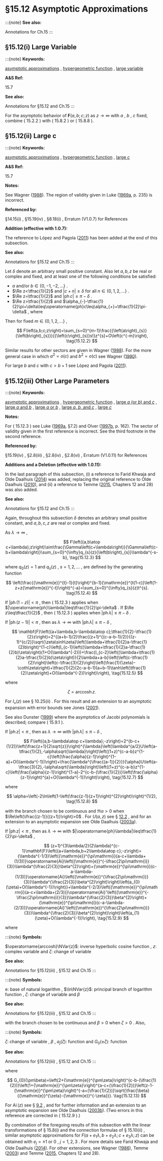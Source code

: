 # §15.12 Asymptotic Approximations

:::{note}
**See also:**

Annotations for Ch.15
:::


## §15.12(i) Large Variable

:::{note}
**Keywords:**

[asymptotic approximations](http://dlmf.nist.gov/search/search?q=asymptotic%20approximations) , [hypergeometric function](http://dlmf.nist.gov/search/search?q=hypergeometric%20function) , [large variable](http://dlmf.nist.gov/search/search?q=large%20variable)

**A&S Ref:**

15.7

**See also:**

Annotations for §15.12 and Ch.15
:::

For the asymptotic behavior of $\mathbf{F}\left(a,b;c;z\right)$ as $z\to\infty$ with $a$ , $b$ , $c$ fixed, combine ( 15.2.2 ) with ( 15.8.2 ) or ( 15.8.8 ).


## §15.12(ii) Large c

:::{note}
**Keywords:**

[asymptotic approximations](http://dlmf.nist.gov/search/search?q=asymptotic%20approximations) , [hypergeometric function](http://dlmf.nist.gov/search/search?q=hypergeometric%20function) , [large $c$](http://dlmf.nist.gov/search/search?q=large%20c)

**A&S Ref:**

15.7

**Notes:**

See Wagner ([1988](./bib/W.html#bib2350 "Asymptotische Entwicklungen der hypergeometrischen Funktion ⁢ F ( a , b , c , z ) für → | c | ∞ und konstante Werte a , b und z")). The region of validity given in Luke ([1969a](./bib/L.html#bib1495 "The Special Functions and their Approximations, Vol. 1"), p. 235) is incorrect.

**Referenced by:**

§14.15(i) , §15.19(iv) , §8.18(i) , Erratum (V1.0.7) for References

**Addition (effective with 1.0.7):**

The reference to López and Pagola ([2011](./bib/L.html#bib2816 "A systematic “saddle point near a pole” asymptotic method with application to the Gauss hypergeometric function")) has been added at the end of this subsection.

**See also:**

Annotations for §15.12 and Ch.15
:::

Let $\delta$ denote an arbitrary small positive constant. Also let $a,b,z$ be real or complex and fixed, and at least one of the following conditions be satisfied:

* $a$ and/or $b\in\{0,-1,-2,\dots\}$ .
* $\Re z<\tfrac{1}{2}$ and $|c+n|\geq\delta$ for all $n\in\{0,1,2,\dots\}$ .
* $\Re z=\tfrac{1}{2}$ and $\left|\operatorname{ph}c\right|\leq\pi-\delta$ .
* $\Re z>\tfrac{1}{2}$ and $\alpha_{-}-\tfrac{1}{2}\pi+\delta\leq\operatorname{ph}c\leq\alpha_{+}+\tfrac{1}{2}\pi-\delta$ , where

Then for fixed $m\in\{0,1,2,\dots\}$ ,


<a id="E2"></a>
$$
F\left(a,b;c;z\right)=\sum_{s=0}^{m-1}\frac{{\left(a\right)_{s}}{\left(b\right)_{s}}}{{\left(c\right)_{s}}s!}z^{s}+O\left(c^{-m}\right), \tag{15.12.2}
$$

Similar results for other sectors are given in Wagner ([1988](./bib/W.html#bib2350 "Asymptotische Entwicklungen der hypergeometrischen Funktion ⁢ F ( a , b , c , z ) für → | c | ∞ und konstante Werte a , b und z")). For the more general case in which $a^{2}=o\left(c\right)$ and $b^{2}=o\left(c\right)$ see Wagner ([1990](./bib/W.html#bib2351 "Asymptotische Entwicklungen der Gaußschen hypergeometrischen Funktion für unbeschränkte Parameter")).

For large $b$ and $c$ with $c>b+1$ see López and Pagola ([2011](./bib/L.html#bib2816 "A systematic “saddle point near a pole” asymptotic method with application to the Gauss hypergeometric function")).


## §15.12(iii) Other Large Parameters

:::{note}
**Keywords:**

[asymptotic approximations](http://dlmf.nist.gov/search/search?q=asymptotic%20approximations) , [hypergeometric function](http://dlmf.nist.gov/search/search?q=hypergeometric%20function) , [large $a$ (or $b$) and $c$](http://dlmf.nist.gov/search/search?q=large%20a%20%28or%20b%29%20and%20c) , [large $a$ and $b$](http://dlmf.nist.gov/search/search?q=large%20a%20and%20b) , [large $a$ or $b$](http://dlmf.nist.gov/search/search?q=large%20a%20or%20b) , [large $a$, $b$, and $c$](http://dlmf.nist.gov/search/search?q=large%20a%2C%20b%2C%20and%20c) , [large $c$](http://dlmf.nist.gov/search/search?q=large%20c)

**Notes:**

For ( 15.12.3 ) see Luke ([1969a](./bib/L.html#bib1495 "The Special Functions and their Approximations, Vol. 1"), §7.2) and Olver ([1997b](./bib/O.html#bib1809 "Asymptotics and Special Functions"), p. 162). The sector of validity given in the first reference is incorrect. See the third footnote in the second reference.

**Referenced by:**

§15.19(iv) , §2.8(iii) , §2.8(iv) , §2.8(vi) , Erratum (V1.0.11) for References

**Additions and a Deletion (effective with 1.0.11):**

In the last paragraph of this subsection, (i) a reference to Farid Khwaja and Olde Daalhuis ([2014](./bib/F.html#bib2869 "Uniform asymptotic expansions for hypergeometric functions with large parameters IV")) was added, replacing the original reference to Olde Daalhuis ([2010](./bib/O.html#bib1772 "Uniform asymptotic expansions for hypergeometric functions with large parameters. III")), and (ii) a reference to Temme ([2015](./bib/T.html#bib470 "Asymptotic Methods for Integrals"), Chapters 12 and 28) was also added.

**See also:**

Annotations for §15.12 and Ch.15
:::

Again, throughout this subsection $\delta$ denotes an arbitrary small positive constant, and $a,b,c,z$ are real or complex and fixed.

As $\lambda\to\infty$ ,


<a id="E3"></a>
$$
F\left({a,b\atop c+\lambda};z\right)\sim\frac{\Gamma\left(c+\lambda\right)}{\Gamma\left(c-b+\lambda\right)}\sum_{s=0}^{\infty}q_{s}(z){\left(b\right)_{s}}\lambda^{-s-b}, \tag{15.12.3}
$$

where $q_{0}(z)=1$ and $q_{s}(z)$ , $s=1,2,\dots$ , are defined by the generating function


<a id="E4"></a>
$$
\left(\frac{{\mathrm{e}}^{t}-1}{t}\right)^{b-1}{\mathrm{e}}^{t(1-c)}\left(1-z+z{\mathrm{e}}^{-t}\right)^{-a}=\sum_{s=0}^{\infty}q_{s}(z)t^{s}. \tag{15.12.4}
$$

If $|\operatorname{ph}\left(1-z\right)|<\pi$ , then ( 15.12.3 ) applies when $|\operatorname{ph}\lambda|\leq\tfrac{1}{2}\pi-\delta$ . If $\Re z\leq\tfrac{1}{2}$ , then ( 15.12.3 ) applies when $|\operatorname{ph}\lambda|\leq\pi-\delta$ .

If $|\operatorname{ph}\left(z-1\right)|<\pi$ , then as $\lambda\to\infty$ with $|\operatorname{ph}\lambda|\leq\pi-\delta$ ,


<a id="E5"></a>
$$
\mathbf{F}\left({a+\lambda,b-\lambda\atop c};\tfrac{1}{2}-\tfrac{1}{2}z\right)=2^{(a+b-1)/2}\frac{(z+1)^{(c-a-b-1)/2}}{(z-1)^{c/2}}\sqrt{\zeta\sinh\zeta}\left(\lambda+\tfrac{1}{2}a-\tfrac{1}{2}b\right)^{1-c}\left(I_{c-1}\left((\lambda+\tfrac{1}{2}a-\tfrac{1}{2}b)\zeta\right)(1+O(\lambda^{-2}))+\frac{I_{c-2}\left((\lambda+\tfrac{1}{2}a-\tfrac{1}{2}b)\zeta\right)}{2\lambda+a-b}\left(\left(c-\tfrac{1}{2}\right)\left(c-\tfrac{3}{2}\right)\left(\frac{1}{\zeta}-\coth\zeta\right)+\tfrac{1}{2}(2c-a-b-1)(a+b-1)\tanh\left(\tfrac{1}{2}\zeta\right)+O(\lambda^{-2})\right)\right), \tag{15.12.5}
$$

where


<a id="E6"></a>
$$
\zeta=\operatorname{arccosh}z. \tag{15.12.6}
$$

For $I_{\nu}\left(z\right)$ see § 10.25(ii) . For this result and an extension to an asymptotic expansion with error bounds see Jones ([2001](./bib/J.html#bib1185 "Asymptotics of the hypergeometric function")).

See also Dunster ([1999](./bib/D.html#bib707 "Asymptotic approximations for the Jacobi and ultraspherical polynomials, and related functions")) where the asymptotics of Jacobi polynomials is described; compare ( 15.9.1 ).

If $|\operatorname{ph}z|<\pi$ , then as $\lambda\to\infty$ with $|\operatorname{ph}\lambda|\leq\pi-\delta$ ,


<a id="E7"></a>
$$
F\left({a,b-\lambda\atop c+\lambda};-z\right)=2^{b-c+(1/2)}\left(\frac{z+1}{2\sqrt{z}}\right)^{\lambda}\left(\lambda^{a/2}U\left(a-\tfrac{1}{2},-\alpha\sqrt{\lambda}\right)\left((1+z)^{c-a-b}z^{1-c}\left(\frac{\alpha}{z-1}\right)^{1-a}+O(\lambda^{-1})\right)+\frac{\lambda^{\ifrac{(a-1)}{2}}}{\alpha}U\left(a-\tfrac{3}{2},-\alpha\sqrt{\lambda}\right)\left((1+z)^{c-a-b}z^{1-c}\left(\frac{\alpha}{z-1}\right)^{1-a}-2^{c-b-(\ifrac{1}{2})}\left(\frac{\alpha}{z-1}\right)^{a}+O(\lambda^{-1})\right)\right), \tag{15.12.7}
$$

where


<a id="E8"></a>
$$
\alpha=\left(-2\ln\left(1-\left(\frac{z-1}{z+1}\right)^{2}\right)\right)^{1/2}, \tag{15.12.8}
$$

with the branch chosen to be continuous and $\Re\alpha>0$ when $\Re\left(\ifrac{(z-1)}{(z+1)}\right)>0$ . For $U\left(a,z\right)$ see § [12.2](./12.2.md "§12.2 Differential Equations ‣ Properties ‣ Chapter 12 Parabolic Cylinder Functions") , and for an extension to an asymptotic expansion see Olde Daalhuis ([2003a](./bib/O.html#bib1770 "Uniform asymptotic expansions for hypergeometric functions with large parameters. I")).

If $|\operatorname{ph}z|<\pi$ , then as $\lambda\to\infty$ with $|\operatorname{ph}\lambda|\leq\tfrac{1}{2}\pi-\delta$ ,


<a id="E9"></a>
$$
(z+1)^{3\lambda/2}(2\lambda)^{c-1}\mathbf{F}\left({a+\lambda,b+2\lambda\atop c};-z\right)={\lambda^{-1/3}\left({\mathrm{e}}^{\pi\mathrm{i}(a-c+\lambda+(1/3))}\operatorname{Ai}\left({\mathrm{e}}^{-\ifrac{2\pi\mathrm{i}}{3}}\lambda^{\ifrac{2}{3}}\beta^{2}\right)+{\mathrm{e}}^{\pi\mathrm{i}(c-a-\lambda-(1/3))}\operatorname{Ai}\left({\mathrm{e}}^{\ifrac{2\pi\mathrm{i}}{3}}\lambda^{\ifrac{2}{3}}\beta^{2}\right)\right)\left(a_{0}(\zeta)+O(\lambda^{-1})\right)}+\lambda^{-2/3}\left({\mathrm{e}}^{\pi\mathrm{i}(a-c+\lambda+(2/3))}\operatorname{Ai}'\left({\mathrm{e}}^{-\ifrac{2\pi\mathrm{i}}{3}}\lambda^{\ifrac{2}{3}}\beta^{2}\right)+{\mathrm{e}}^{\pi\mathrm{i}(c-a-\lambda-(2/3))}\operatorname{Ai}'\left({\mathrm{e}}^{\ifrac{2\pi\mathrm{i}}{3}}\lambda^{\ifrac{2}{3}}\beta^{2}\right)\right)\left(a_{1}(\zeta)+O(\lambda^{-1})\right), \tag{15.12.9}
$$

where

:::{note}
**Symbols:**

$\operatorname{arccosh}\NVar{z}$: inverse hyperbolic cosine function , $z$: complex variable and $\zeta$: change of variable

**See also:**

Annotations for §15.12(iii) , §15.12 and Ch.15
:::

:::{note}
**Symbols:**

$\mathrm{e}$: base of natural logarithm , $\ln\NVar{z}$: principal branch of logarithm function , $\zeta$: change of variable and $\beta$

**See also:**

Annotations for §15.12(iii) , §15.12 and Ch.15
:::

with the branch chosen to be continuous and $\beta>0$ when $\zeta>0$ . Also,

:::{note}
**Symbols:**

$\zeta$: change of variable , $\beta$ , $a_{j}(\zeta)$: function and $G_{0}(\pm\zeta)$: function

**See also:**

Annotations for §15.12(iii) , §15.12 and Ch.15
:::

where


<a id="E13"></a>
$$
G_{0}(\pm\beta)=\left(2+{\mathrm{e}}^{\pm\zeta}\right)^{c-b-(\ifrac{1}{2})}\left(1+{\mathrm{e}}^{\pm\zeta}\right)^{a-c+(\ifrac{1}{2})}\left(z-1-{\mathrm{e}}^{\pm\zeta}\right)^{-a+(\ifrac{1}{2})}\sqrt{\frac{\beta}{{\mathrm{e}}^{\zeta}-{\mathrm{e}}^{-\zeta}}}. \tag{15.12.13}
$$

For $\operatorname{Ai}\left(z\right)$ see § [9.2](./9.2.md "§9.2 Differential Equation ‣ Airy Functions ‣ Chapter 9 Airy and Related Functions") , and for further information and an extension to an asymptotic expansion see Olde Daalhuis ([2003b](./bib/O.html#bib1771 "Uniform asymptotic expansions for hypergeometric functions with large parameters. II")). (Two errors in this reference are corrected in ( 15.12.9 ).)

By combination of the foregoing results of this subsection with the linear transformations of § 15.8(i) and the connection formulas of § 15.10(ii) , similar asymptotic approximations for $F\left(a+e_{1}\lambda,b+e_{2}\lambda;c+e_{3}\lambda;z\right)$ can be obtained with $e_{j}=\pm 1$ or $0$ , $j=1,2,3$ . For more details see Farid Khwaja and Olde Daalhuis ([2014](./bib/F.html#bib2869 "Uniform asymptotic expansions for hypergeometric functions with large parameters IV")). For other extensions, see Wagner ([1986](./bib/W.html#bib2349 "Asymptotische Darstellungen der hypergeometrischen Funktion für große Parameter unterschiedlicher Größenordnung")), Temme ([2003](./bib/T.html#bib2234 "Large parameter cases of the Gauss hypergeometric function")) and Temme ([2015](./bib/T.html#bib470 "Asymptotic Methods for Integrals"), Chapters 12 and 28).
